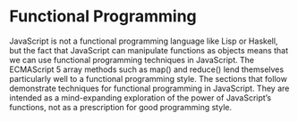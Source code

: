 # Functional Programming

JavaScript is not a functional programming language like Lisp or Haskell, but the fact that JavaScript can manipulate functions as objects means that we can use functional programming techniques in JavaScript. The ECMAScript 5 array methods such as map() and reduce() lend themselves particularly well to a functional programming style. The sections that follow demonstrate techniques for functional programming in JavaScript. They are intended as a mind-expanding exploration of the power of JavaScript’s functions, not as a prescription for good programming style.
